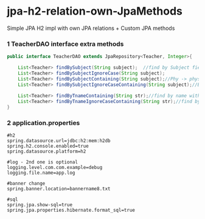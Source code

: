 # jpa-h2-relation-own-JpaMethods
Simple JPA H2 impl with own JPA relations + Custom JPA methods

### 1 TeacherDAO interface extra methods

```java
public interface TeacherDAO extends JpaRepository<Teacher, Integer>{

	List<Teacher> findBySubject(String subject);  //find by Subject field + return list of Entity
	List<Teacher> findBySubjectIgnoreCase(String subject);
	List<Teacher> findBySubjectContaining(String subject);//Phy -> physics
	List<Teacher> findBySubjectIgnoreCaseContaining(String subject);//Best : Phy or phy-> physics
	
	List<Teacher> findByTnameContaining(String str);//find by name with correct substring : Jit -> Jitendra
	List<Teacher> findByTnameIgnoreCaseContaining(String str);//find by name with correct substring
}
```


### 2 application.properties
	#h2
	spring.datasource.url=jdbc:h2:mem:h2db
	spring.h2.console.enabled=true
	spring.datasource.platform=h2

	#log - 2nd one is optional
	logging.level.com.com.example=debug
	logging.file.name=app.log

	#banner change
	spring.banner.location=bannername8.txt

	#sql 
	spring.jpa.show-sql=true
	spring.jpa.properties.hibernate.format_sql=true
